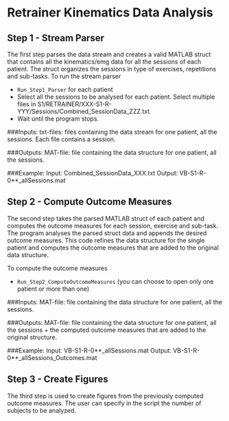 # Retrainer Kinematics Data Analysis

## Step 1 - Stream Parser
The first step parses the data stream and creates a valid MATLAB struct that contains all the kinematics/emg data for all the sessions of each patient.
The struct organizes the sessions in type of exercises, repetitions and sub-tasks.
To run the stream parser 
- `Run_Step1_Parser` for each patient
- Select all the sessions to be analysed for each patient. Select multiple files in S1/RETRAINER/XXX-S1-R-YYY/Sessions/Combined_SessionData_ZZZ.txt
- Wait until the program stops.

###Inputs:
txt-files: files containing the data stream for one patient, all the
sessions. Each file contains a session.

###Outputs:
MAT-file: file containing the data structure for one patient, all the
sessions.

###Example:
Input: Combined_SessionData_XXX.txt
Output: VB-S1-R-0**_allSessions.mat


## Step 2 - Compute Outcome Measures
The second step takes the parsed MATLAB struct of each patient and computes the outcome measures for each session, exercise and sub-task.
The program analyses the parsed struct data and appends the desired outcome measures. This code refines the data structure for the single patient and computes
the outcome measures that are added to the original data structure.

To compute the outcome measures
- `Run_Step2_ComputeOutcomeMeasures` (you can choose to open only one patient or more than one)

###Inputs:
MAT-file: file containing the data structure for one patient, all the
sessions.

###Outputs:
MAT-file: file containing the data structure for one patient, all the
sessions + the computed outcome measures that are added to the original
structure.

###Example:
Input: VB-S1-R-0**_allSessions.mat
Output: VB-S1-R-0**_allSessions_Outcomes.mat


## Step 3 - Create Figures
The third step is used to create figures from the previously computed outcome measures. 
The user can specify in the script the number of subjects to be analyzed.